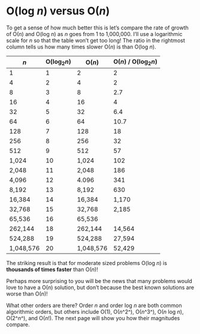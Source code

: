 # O(log _n_) versus O(*n*)

To get a sense of how much better this is let’s compare the rate of
growth of O(*n*) and O(log _n_) as _n_ goes from 1 to 1,000,000. I’ll
use a logarithmic scale for _n_ so that the table won’t get too long!
The ratio in the rightmost column tells us how many times slower O(*n*)
is than O(log _n_).

  _n_        |O(log<sub>2</sub>*n*)   | O(*n*)     |  O(*n*) / O(log<sub>2</sub>*n*)
  -----------|---------------|------------|------------------------
  1          | 1             | 2          | 2
  4          | 2             | 4          | 2
  8          | 3             | 8          | 2.7
  16         | 4             | 16         | 4
  32         | 5             | 32         | 6.4
  64         | 6             | 64         | 10.7
  128        | 7             | 128        | 18
  256        | 8             | 256        | 32
  512        | 9             | 512        | 57
  1,024      | 10            | 1,024      | 102
  2,048      | 11            | 2,048      | 186
  4,096      | 12            | 4.096      | 341
  8,192      | 13            | 8,192      | 630
  16,384     | 14            | 16,384     | 1,170
  32,768     | 15            | 32,768     | 2,185
  65,536     | 16            | 65,536     | 
  262,144    | 18            | 262,144    | 14,564
  524,288    | 19            | 524,288    | 27,594
  1,048,576  | 20            | 1,048,576  | 52,429

The striking result is that for moderate sized problems O(log _n_) is
**thousands of times faster** than O(*n*)!

Perhaps more surprising to you will be the news that many problems would
love to have a O(*n*) solution, but don’t because the best known
solutions are worse than O(*n*)!

What other orders are there? Order _n_ and order log _n_ are both common
algorithmic orders, but others include O(1), O(*n*^2^), O(*n*^3^), O(*n*
log _n_), O(2^*n*^), and O(*n*!). The next page will show you how their
magnitudes compare.
